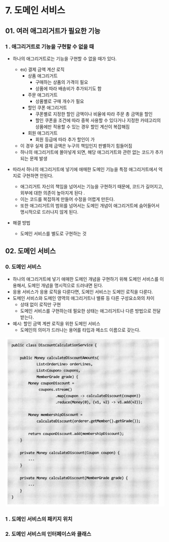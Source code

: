 # 7. 도메인 서비스

## 01. 여러 애그리거트가 필요한 기능 

### 1 . 애그리거트로 기능을 구현할 수 없을 때 

* 하나의 애그리거트로는 기능을 구현할 수 없을 때가 있다.
  * ex\) 결제 금액 계산 로직 
    * 상품 애그리거트 
      * 구매하는 상품의 가격이 필요
      * 상품에 따라 배송비가 추가되기도 함 
    * 주문 애그리거트
      * 상품별로 구매 개수가 필요 
    * 할인 쿠폰 애그리거트
      * 쿠폰별로 지정한 할인 금액이나 비율에 따라  주문 총 금액을 할인 
      * 할인 쿠폰을 조건에 따라 중복 사용할 수 있다거나  지정한 카테고리의 상품에만 적용할 수 있는 경우  할인 계산이 복잡해짐 
    * 회원 애그리거트 
      * 회원 등급에 따라 추가 할인이 가 
  * 이 경우 실제 결제 금액은 누구의 책임인지  판별하기 힘들어짐 
  * 하나의 애그리거트에 몰아넣게 되면, 해당 애그리거트와 관련 없는 코드가 추가되는 문제 발생



* 따라서 하나의 애그리거트에 넣기에 애매한 도메인 기능을  특정 애그리거트에서 억지로 구현하면 안된다. 
  * 애그리거트 자신의 책임을 넘어서는 기능을 구현하기  때문에,  코드가 길어지고, 외부에 대한 의존이 높아지게 된다 .
  * 이는 코드를 복잡하게 만들어 수정을 어렵게 만든다.
  * 또한 애그리거트의 범위를 넘어서는 도메인 개념이  애그리거트에 숨어들어서 명시적으로 드러나지 않게 된다.  
* 해결 방법
  * 도메인 서비스를 별도로 구현하는 것 

## 02. 도메인 서비스

### 0. 도메인 서비스 

* 하나의 애그리거트에 넣기 애매한 도메인 개념을 구현하기 위해  도메인 서비스를 이용해서, 도메인 개념을  명시적으로 드러내면 된다.  
* 응용 서비스가 응용 로직을 다룬다면, 도메인 서비스는 도메인 로직을 다룬다.  
* 도메인 서비스와  도메인 영역의 애그리거트나 밸류 등 다른 구성요소와의 차이 
  * 상태 없이 로직만 구현 
  * 도메인 서비스를 구현하는데 필요한 상태는  애그리거트나 다른 방법으로 전달받는다.  
* 예시: 할인 금액 계싼 로직을 위한 도메인 서비스 
  * 도메인의 의미가 드러나는 용어를 타입과 메소드 이름으로 갖는다. 

![](../../.gitbook/assets/image%20%2822%29.png)



### 1 . 도메인 서비스의 패키지 위치

### 2. 도메인 서비스의 인터페이스와 클래스 

